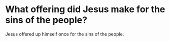 # What offering did Jesus make for the sins of the people?

Jesus offered up himself once for the sins of the people.
